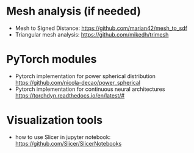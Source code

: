 
# Mesh analysis (if needed)
* Mesh to Signed Distance: https://github.com/marian42/mesh_to_sdf
* Triangular mesh analysis: https://github.com/mikedh/trimesh



# PyTorch modules

* Pytorch implementation for power spherical distribution https://github.com/nicola-decao/power_spherical
* Pytorch implementation for continuous neural architectures https://torchdyn.readthedocs.io/en/latest/#

# Visualization tools
* how to use Slicer in jupyter notebook: https://github.com/Slicer/SlicerNotebooks

